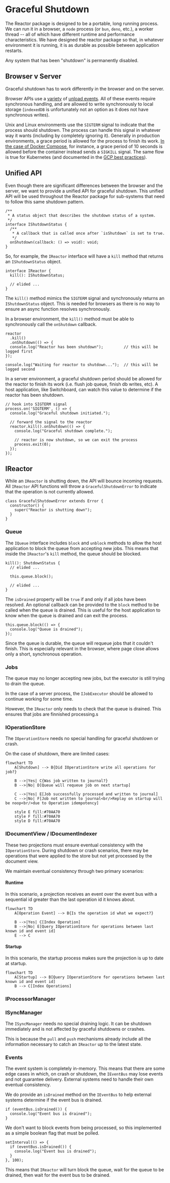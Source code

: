 # Graceful Shutdown

The Reactor package is designed to be a portable, long running process. We can run it in a browser, a `node` process (or `bun`, `deno`, etc.), a worker thread -- all of which have different runtime and performance characteristics. We have designed the reactor package so that, in whatever environment it is running, it is as durable as possible between application restarts.

Any system that has been "shutdown" is permanently disabled.

## Browser v Server

Graceful shutdown has to work differently in the browser and on the server.

Browser APIs use a [variety](https://webkit.org/blog/516/webkit-page-cache-ii-the-unload-event/) of [unload events](https://developer.mozilla.org/en-US/docs/Web/API/Window/beforeunload_event). All of these events require synchronous handling, and are allowed to write synchronously to local storage (`indexedDB` is unfortunately not an option as it does not have synchronous writes).

Unix and Linux environments use the `SIGTERM` signal to indicate that the process should shutdown. The process can handle this signal in whatever way it wants (including by completely ignoring it). Generally in production environments, a grace period is allowed for the process to finish its work. [In the case of Docker Compose](https://docs.docker.com/compose/support-and-feedback/faq/#why-do-my-services-take-10-seconds-to-recreate-or-stop), for instance, a grace period of 10 seconds is allowed before the container instead sends a `SIGKILL` signal. The same flow is true for Kubernetes (and documented in the [GCP best practices](https://cloud.google.com/blog/products/containers-kubernetes/kubernetes-best-practices-terminating-with-grace)).

## Unified API

Even though there are significant differences between the browser and the server, we want to provide a unified API for graceful shutdown. This unified API will be used throughout the Reactor package for sub-systems that need to follow this same shutdown pattern.

```tsx
/**
 * A status object that describes the shutdown status of a system.
 */
interface IShutdownStatus {
  /**
   * A callback that is called once after `isShutdown` is set to true.
   */
  onShutdown(callback: () => void): void;
}
```

So, for example, the `IReactor` interface will have a `kill` method that returns an `IShutdownStatus` object.

```tsx
interface IReactor {
  kill(): IShutdownStatus;

  // elided ...
}
```

The `kill()` method mimics the `SIGTERM` signal and synchronously returns an `IShutdownStatus` object. This is needed for browsers as there is no way to ensure an async function resolves synchronously.

In a browser environment, the `kill()` method must be able to synchronously call the `onShutdown` callback.

```tsx
reactor
  .kill()
  .onShutdown(() => {
  console.log("Reactor has been shutdown");         // this will be logged first
});

console.log("Waiting for reactor to shutdown...");  // this will be logged second
```

In a server environment, a graceful shutdown period should be allowed for the reactor to finish its work (i.e. flush job queue, finish db writes, etc). A host application, like Switchboard, can watch this value to determine if the reactor has been shutdown.

```tsx
// hook into SIGTERM signal
process.on('SIGTERM', () => {
  console.log("Graceful shutdown initiated.");

  // forward the signal to the reactor
  reactor.kill().onShutdown(() => {
    console.log("Graceful shutdown complete.");

    // reactor is now shutdown, so we can exit the process
    process.exit(0);
  });
});
```

## IReactor

While an `IReactor` is shutting down, the API will bounce incoming requests. All `IReactor` API functions will throw a `GracefulShutdownError` to indicate that the operation is not currently allowed.

```tsx
class GracefulShutdownError extends Error {
  constructor() {
    super("Reactor is shutting down");
  }
}
```

### Queue

The `IQueue` interface includes `block` and `unblock` methods to allow the host application to block the queue from accepting new jobs. This means that inside the `IReactor`'s `kill` method, the queue should be blocked.

```tsx
kill(): ShutdownStatus {
  // elided ...

  this.queue.block();
  
  // elided ...
}
```

The `isDrained` property will be `true` if and only if all jobs have been resolved. An optional callback can be provided to the `block` method to be called when the queue is drained. This is useful for the host application to know when the queue is drained and can exit the process.

```tsx
this.queue.block(() => {
  console.log("Queue is drained");
});
```

Since the queue is durable, the queue will requeue jobs that it couldn't finish. This is especially relevant in the browser, where page close allows only a short, synchronous operation.

### Jobs

The queue may no longer accepting new jobs, but the executor is still trying to drain the queue.

In the case of a server process, the `IJobExecutor` should be allowed to continue working for some time.

However, the `IReactor` only needs to check that the queue is drained. This ensures that jobs are finnished processing.s

### IOperationStore

The `IOperationStore` needs no special handling for graceful shutdown or crash.

On the case of shutdown, there are limited cases:

```mermaid
flowchart TD
    A[Shutdown] --> B{Did IOperationStore write all operations for job?}
    
    B -->|Yes| C{Was job written to journal?}
    B -->|No| D[Queue will requeue job on next startup]
    
    C -->|Yes| E[Job successfully processed and written to journal]
    C -->|No| F[Job not written to journal<br/>Replay on startup will be noop<br/>due to Operation idempotency]
    
    style E fill:#70AA70
    style F fill:#70AA70
    style D fill:#70AA70
```

### IDocumentView / IDocumentIndexer

These two projections must ensure eventual consistency with the `IOperationStore`. During shutdown or crash scenarios, there may be operations that were applied to the store but not yet processed by the document view.

We maintain eventual consistency through two primary scenarios:

#### Runtime

In this scenario, a projection receives an event over the event bus with a sequential id greater than the last operation id it knows about.

```mermaid
flowchart TD
    A[Operation Event] --> B{Is the operation id what we expect?}
    
    B -->|Yes| C[Index Operation]
    B -->|No| E[Query IOperationStore for operations between last known id and event id]
    E --> C
```

#### Startup

In this scenario, the startup process makes sure the projection is up to date at startup.

```mermaid
flowchart TD
    A[Startup] --> B[Query IOperationStore for operations between last known id and event id]
    B --> C[Index Operations]
```

### IProcessorManager



### ISyncManager

The `ISyncManager` needs no special draining logic. It can be shutdown immediately and is not affected by graceful shutdowns or crashes.

This is because the `pull` and `push` mechanisms already include all the information necessary to catch an `IReactor` up to the latest state.

### Events

The event system is completely in-memory. This means that there are some edge cases in which, on crash or shutdown, the `IEventBus` may lose events and not guarantee delivery. External systems need to handle their own eventual consistency.

We do provide an `isDrained` method on the `IEventBus` to help external systems determine if the event bus is drained.

```tsx
if (eventBus.isDrained()) {
  console.log("Event bus is drained");
}
```

We don't want to block events from being processed, so this implemented as a simple boolean flag that must be polled.

```tsx
setInterval(() => {
  if (eventBus.isDrained()) {
    console.log("Event bus is drained");
  }
}, 100);
```

This means that `IReactor` will turn block the queue, wait for the queue to be drained, then wait for the event bus to be drained.
